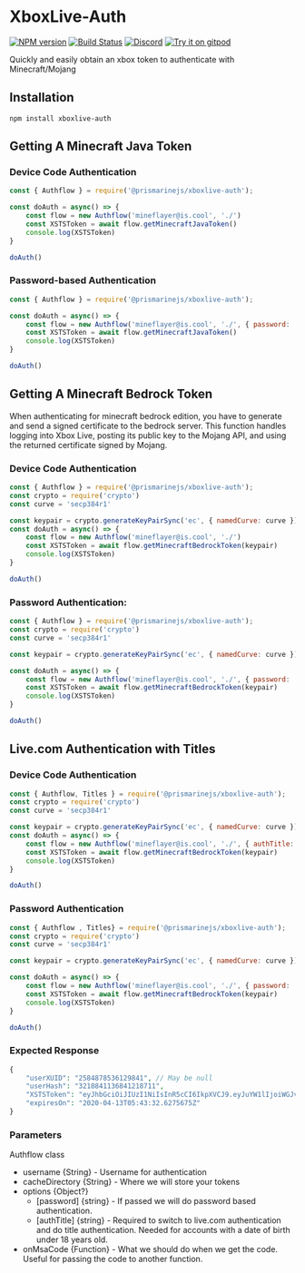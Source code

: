 # XboxLive-Auth
[![NPM version](https://img.shields.io/npm/v/prismarine-template.svg)](http://npmjs.com/package/prismarine-template)
[![Build Status](https://github.com/PrismarineJS/prismarine-template/workflows/CI/badge.svg)](https://github.com/PrismarineJS/prismarine-template/actions?query=workflow%3A%22CI%22)
[![Discord](https://img.shields.io/badge/chat-on%20discord-brightgreen.svg)](https://discord.gg/GsEFRM8)
[![Try it on gitpod](https://img.shields.io/badge/try-on%20gitpod-brightgreen.svg)](https://gitpod.io/#https://github.com/PrismarineJS/prismarine-template)

Quickly and easily obtain an xbox token to authenticate with Minecraft/Mojang

## Installation
```shell
npm install xboxlive-auth
```

## Getting A Minecraft Java Token

### Device Code Authentication
```js
const { Authflow } = require('@prismarinejs/xboxlive-auth');

const doAuth = async() => {
    const flow = new Authflow('mineflayer@is.cool', './')
    const XSTSToken = await flow.getMinecraftJavaToken()
    console.log(XSTSToken)
}

doAuth()
```

### Password-based Authentication
```js
const { Authflow } = require('@prismarinejs/xboxlive-auth');

const doAuth = async() => {
    const flow = new Authflow('mineflayer@is.cool', './', { password: 'thisIsAFakePassword123'})
    const XSTSToken = await flow.getMinecraftJavaToken()
    console.log(XSTSToken)
}

doAuth()
```

## Getting A Minecraft Bedrock Token
When authenticating for minecraft bedrock edition, you have to generate and send a signed certificate to the bedrock server.
This function handles logging into Xbox Live, posting its public key to the Mojang API, and using the returned certificate signed by Mojang.

### Device Code Authentication
```js
const { Authflow } = require('@prismarinejs/xboxlive-auth');
const crypto = require('crypto')
const curve = 'secp384r1'

const keypair = crypto.generateKeyPairSync('ec', { namedCurve: curve }).toString('base64') 
const doAuth = async() => {
    const flow = new Authflow('mineflayer@is.cool', './')
    const XSTSToken = await flow.getMinecraftBedrockToken(keypair)
    console.log(XSTSToken)
}

doAuth()
```

### Password Authentication:
```js
const { Authflow } = require('@prismarinejs/xboxlive-auth');
const crypto = require('crypto')
const curve = 'secp384r1'

const keypair = crypto.generateKeyPairSync('ec', { namedCurve: curve }).toString('base64') 

const doAuth = async() => {
    const flow = new Authflow('mineflayer@is.cool', './', { password: 'thisIsAFakePassword123'})
    const XSTSToken = await flow.getMinecraftBedrockToken(keypair)
    console.log(XSTSToken)
}

doAuth()
```

## Live.com Authentication with Titles

### Device Code Authentication
```js
const { Authflow, Titles } = require('@prismarinejs/xboxlive-auth');
const crypto = require('crypto')
const curve = 'secp384r1'

const keypair = crypto.generateKeyPairSync('ec', { namedCurve: curve }).toString('base64') 
const doAuth = async() => {
    const flow = new Authflow('mineflayer@is.cool', './', { authTitle: Titles.MinecraftNintendoSwitch })
    const XSTSToken = await flow.getMinecraftBedrockToken(keypair)
    console.log(XSTSToken)
}

doAuth()
```

### Password Authentication
```js
const { Authflow , Titles} = require('@prismarinejs/xboxlive-auth');
const crypto = require('crypto')
const curve = 'secp384r1'

const keypair = crypto.generateKeyPairSync('ec', { namedCurve: curve }).toString('base64') 

const doAuth = async() => {
    const flow = new Authflow('mineflayer@is.cool', './', { password: 'thisIsAFakePassword123', authTitle: Titles.MinecraftJava })
    const XSTSToken = await flow.getMinecraftBedrockToken(keypair)
    console.log(XSTSToken)
}

doAuth()
```

### Expected Response
```php
{
    "userXUID": "2584878536129841", // May be null
    "userHash": "3218841136841218711",
    "XSTSToken": "eyJhbGciOiJIUzI1NiIsInR5cCI6IkpXVCJ9.eyJuYW1lIjoiWGJveFJlcGxheS5uZXQifQ.c2UraxPmZ4STYozrjFEW8SBqU0WjnIV0h-jjnfsKtrA",
    "expiresOn": "2020-04-13T05:43:32.6275675Z"
}
```

### Parameters
Authflow class
- username {String} - Username for authentication
- cacheDirectory {String} - Where we will store your tokens
- options {Object?}
    - [password] {string} - If passed we will do password based authentication.
    - [authTitle] {string} - Required to switch to live.com authentication and do title authentication. Needed for accounts with a date of birth under 18 years old.
- onMsaCode {Function} - What we should do when we get the code. Useful for passing the code to another function.